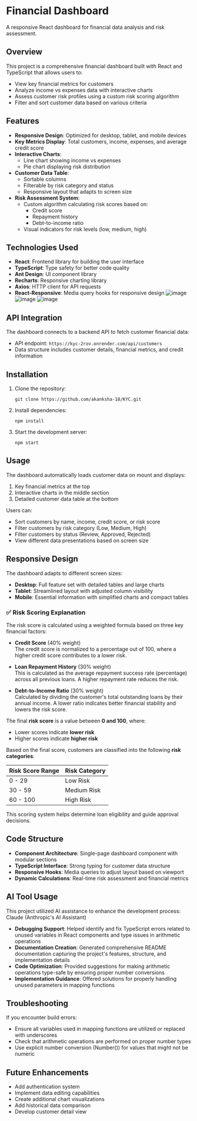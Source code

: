 # Financial Dashboard

A responsive React dashboard for financial data analysis and risk assessment.

## Overview

This project is a comprehensive financial dashboard built with React and TypeScript that allows users to:
- View key financial metrics for customers
- Analyze income vs expenses data with interactive charts
- Assess customer risk profiles using a custom risk scoring algorithm
- Filter and sort customer data based on various criteria

## Features

- **Responsive Design**: Optimized for desktop, tablet, and mobile devices
- **Key Metrics Display**: Total customers, income, expenses, and average credit score
- **Interactive Charts**:
  - Line chart showing income vs expenses
  - Pie chart displaying risk distribution
- **Customer Data Table**:
  - Sortable columns
  - Filterable by risk category and status
  - Responsive layout that adapts to screen size
- **Risk Assessment System**:
  - Custom algorithm calculating risk scores based on:
    - Credit score
    - Repayment history
    - Debt-to-income ratio
  - Visual indicators for risk levels (low, medium, high)

## Technologies Used

- **React**: Frontend library for building the user interface
- **TypeScript**: Type safety for better code quality
- **Ant Design**: UI component library
- **Recharts**: Responsive charting library
- **Axios**: HTTP client for API requests
- **React-Responsive**: Media query hooks for responsive design
![image](https://github.com/user-attachments/assets/60587c17-51c2-46dc-a5b0-a52439b8b8b0)
![image](https://github.com/user-attachments/assets/3d9c15c1-729e-49a4-a61e-0cf1f3bd6d3c)
![image](https://github.com/user-attachments/assets/c23b4a86-bf30-4483-ac57-431ba9f0a973)




## API Integration

The dashboard connects to a backend API to fetch customer financial data:
- API endpoint: `https://kyc-2rov.onrender.com/api/customers`
- Data structure includes customer details, financial metrics, and credit information

## Installation

1. Clone the repository:
   ```
   git clone https://github.com/akanksha-18/KYC.git
   ```

2. Install dependencies:
   ```
   npm install
   ```

3. Start the development server:
   ```
   npm start
   ```

## Usage

The dashboard automatically loads customer data on mount and displays:
1. Key financial metrics at the top
2. Interactive charts in the middle section
3. Detailed customer data table at the bottom

Users can:
- Sort customers by name, income, credit score, or risk score
- Filter customers by risk category (Low, Medium, High)
- Filter customers by status (Review, Approved, Rejected)
- View different data presentations based on screen size

## Responsive Design

The dashboard adapts to different screen sizes:
- **Desktop**: Full feature set with detailed tables and large charts
- **Tablet**: Streamlined layout with adjusted column visibility
- **Mobile**: Essential information with simplified charts and compact tables
### ✅ Risk Scoring Explanation

The risk score is calculated using a weighted formula based on three key financial factors:

- **Credit Score** (40% weight)  
  The credit score is normalized to a percentage out of 100, where a higher credit score contributes to a lower risk.

- **Loan Repayment History** (30% weight)  
  This is calculated as the average repayment success rate (percentage) across all previous loans. A higher repayment rate reduces the risk.

- **Debt-to-Income Ratio** (30% weight)  
  Calculated by dividing the customer's total outstanding loans by their annual income. A lower ratio indicates better financial stability and lowers the risk score.

The final **risk score** is a value between **0 and 100**, where:
- Lower scores indicate **lower risk**
- Higher scores indicate **higher risk**

Based on the final score, customers are classified into the following **risk categories**:

| Risk Score Range | Risk Category |
|------------------|----------------|
| 0 - 29           | Low Risk       |
| 30 - 59          | Medium Risk    |
| 60 - 100         | High Risk      |

This scoring system helps determine loan eligibility and guide approval decisions.

## Code Structure

- **Component Architecture**: Single-page dashboard component with modular sections
- **TypeScript Interface**: Strong typing for customer data structure
- **Responsive Hooks**: Media queries to adjust layout based on viewport
- **Dynamic Calculations**: Real-time risk assessment and financial metrics
## AI Tool Usage
This project utilized AI assistance to enhance the development process:
Claude (Anthropic's AI Assistant)

- **Debugging Support**: Helped identify and fix TypeScript errors related to unused variables in React components and type issues in arithmetic operations
- **Documentation Creation**: Generated comprehensive README documentation capturing the project's features, structure, and implementation details
- **Code Optimization**: Provided suggestions for making arithmetic operations type-safe by ensuring proper number conversions
- **Implementation Guidance**: Offered solutions for properly handling unused parameters in mapping functions

## Troubleshooting

If you encounter build errors:
- Ensure all variables used in mapping functions are utilized or replaced with underscores
- Check that arithmetic operations are performed on proper number types
- Use explicit number conversion (Number()) for values that might not be numeric

## Future Enhancements

- Add authentication system
- Implement data editing capabilities
- Create additional chart visualizations
- Add historical data comparison
- Develop customer detail view
